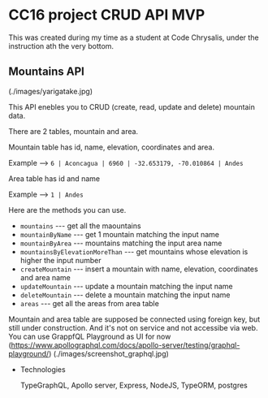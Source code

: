 # CC16 project CRUD API MVP

This was created during my time as a student at Code Chrysalis,
under the instruction ath the very bottom.

## Mountains API

(./images/yarigatake.jpg)

This API enebles you to CRUD (create, read, update and delete) mountain data.

There are 2 tables, mountain and area.

Mountain table has id, name, elevation, coordinates and area.

Example -->
`6 | Aconcagua | 6960 | -32.653179, -70.010864 | Andes`

Area table has id and name

Example -->
`1 | Andes`

Here are the methods you can use.

- `mountains` --- get all the maountains
- `mountainByName` --- get 1 mountain matching the input name
- `mountainByArea` --- mountains matching the input area name
- `mountainsByElevationMoreThan` --- get mountains whose elevation is higher the input number
- `createMountain` --- insert a mountain with name, elevation, coordinates and area name
- `updateMountain` --- update a mountain matching the input name
- `deleteMountain` --- delete a mountain matching the input name
- `areas` --- get all the areas from area table

Mountain and area table are supposed be connected using foreign key, but still under construction.
And it's not on service and not accessibe via web.
You can use GrappfQL Playground as UI for now (https://www.apollographql.com/docs/apollo-server/testing/graphql-playground/)
(./images/screenshot_graphql.jpg)

- Technologies

  TypeGraphQL, Apollo server, Express, NodeJS, TypeORM, postgres
